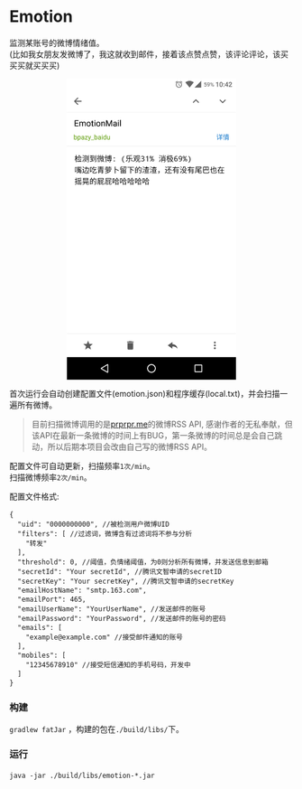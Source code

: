 Emotion
=======
监测某账号的微博情绪值。      
(比如我女朋友发微博了，我这就收到邮件，接着该点赞点赞，该评论评论，该买买买就买买买)
<div  align="center">    
  <img src="https://github.com/Bpazy/utils/blob/master/pic/emotion_01.png" width = "300" alt="preview" align=center />
</div>

首次运行会自动创建配置文件(emotion.json)和程序缓存(local.txt)，并会扫描一遍所有微博。        
>目前扫描微博调用的是[prprpr.me](http://prprpr.me)的微博RSS API, 感谢作者的无私奉献，但该API在最新一条微博的时间上有BUG，第一条微博的时间总是会自己跳动，所以后期本项目会改由自己写的微博RSS API。    

配置文件可自动更新，扫描频率`1次/min`。     
扫描微博频率`2次/min`。    

配置文件格式:    
```
{
  "uid": "0000000000", //被检测用户微博UID
  "filters": [ //过滤词，微博含有过滤词将不参与分析
    "转发"
  ],
  "threshold": 0, //阈值，负情绪阈值，为0则分析所有微博，并发送信息到邮箱
  "secretId": "Your secretId", //腾讯文智申请的secretID
  "secretKey": "Your secretKey", //腾讯文智申请的secretKey
  "emailHostName": "smtp.163.com",
  "emailPort": 465,
  "emailUserName": "YourUserName", //发送邮件的账号
  "emailPassword": "YourPassword", //发送邮件的账号的密码
  "emails": [
    "example@example.com" //接受邮件通知的账号
  ],
  "mobiles": [
    "12345678910" //接受短信通知的手机号码，开发中
  ]
}
```

### 构建
`gradlew fatJar` ，构建的包在`./build/libs/`下。    
### 运行
`java -jar ./build/libs/emotion-*.jar`
